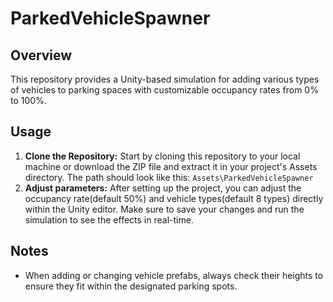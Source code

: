 # ParkedVehicleSpawner

## Overview
This repository provides a Unity-based simulation for adding various types of vehicles to parking spaces with customizable occupancy rates from 0% to 100%.

## Usage

1. **Clone the Repository:** Start by cloning this repository to your local machine or download the ZIP file and extract it in your project's Assets directory. The path should look like this: `Assets\ParkedVehicleSpawner`
2. **Adjust parameters:** After setting up the project, you can adjust the occupancy rate(default 50%) and vehicle types(default 8 types) directly within the Unity editor. Make sure to save your changes and run the simulation to see the effects in real-time.

## Notes
- When adding or changing vehicle prefabs, always check their heights to ensure they fit within the designated parking spots.

